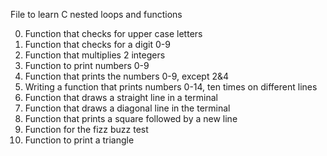 File to learn C nested loops and functions

0. Function that checks for upper case letters
1. Function that checks for a digit 0-9
2. Function that multiplies 2 integers
3. Function to print numbers 0-9
4. Function that prints the numbers 0-9, except 2&4
5. Writing a function that prints numbers 0-14, ten times on different lines
6. Function that draws a straight line in a terminal
7. Function that draws a diagonal line in the terminal
8. Function that prints a square followed by a new line
9. Function for the fizz buzz test
10. Function to print a triangle

